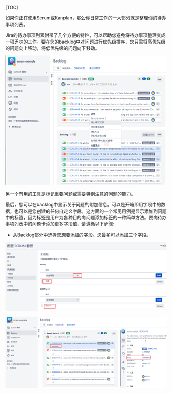 [TOC]

如果你正在使用Scrum或Kanplan，那么你日常工作的一大部分就是整理你的待办事项列表。

Jira的待办事项列表附带了几个方便的特性，可以帮助您避免将待办事项整理变成一项乏味的工作。要在您的backlog中对问题进行优先级排序，您只需将高优先级的问题向上移动，将低优先级的问题向下移动。

![](../uploads/jira8/images/m_654036c134f691c93acc52c8e6e0ad4a_r.png)

另一个有用的工具是标记重要问题或需要特别注意的问题的能力。

最后，您可以在backlog中显示关于问题的附加信息。可以是开箱即用字段中的数据，也可以是您创建的任何自定义字段。这方面的一个常见用例是显示添加到问题中的标签，因为标签是用户为各种目的向问题添加标签的一种简单方法。要向待办事项列表中的问题卡添加更多字段值，请遵循以下步骤:

- 从Backlog部分中选择您想要添加的字段。您最多可以添加三个字段。

![](../uploads/jira8/images/m_3810043442fa01f65b03c079cdb51265_r.png)

![](../uploads/jira8/images/m_612dbbf462659d7aa8ff3d83505cdb08_r.png)